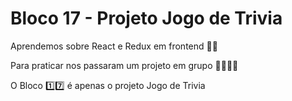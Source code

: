 # Bloco 17 - Projeto Jogo de Trivia

Aprendemos sobre React e Redux em frontend :man_teacher:

Para praticar nos passaram um projeto em grupo :man_student::man_student:

O Bloco :one::seven: é apenas o projeto Jogo de Trivia
